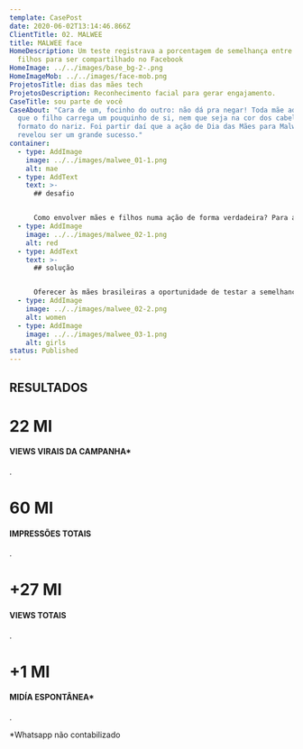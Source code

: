 ```yaml
---
template: CasePost
date: 2020-06-02T13:14:46.866Z
ClientTitle: 02. MALWEE
title: MALWEE face
HomeDescription: Um teste registrava a porcentagem de semelhança entre mães e
  filhos para ser compartilhado no Facebook
HomeImage: ../../images/base_bg-2-.png
HomeImageMob: ../../images/face-mob.png
ProjetosTitle: dias das mães tech
ProjetosDescription: Reconhecimento facial para gerar engajamento.
CaseTitle: sou parte de você
CaseAbout: "Cara de um, focinho do outro: não dá pra negar! Toda mãe adora saber
  que o filho carrega um pouquinho de si, nem que seja na cor dos cabelos ou no
  formato do nariz. Foi partir daí que a ação de Dia das Mães para Malwee
  revelou ser um grande sucesso."
container:
  - type: AddImage
    image: ../../images/malwee_01-1.png
    alt: mae
  - type: AddText
    text: >-
      ## desafio


      Como envolver mães e filhos numa ação de forma verdadeira? Para além do presente de dia das mães, o desafio era criar valor emocional e gerar interação com a marca através de um conteúdo relevante.
  - type: AddImage
    image: ../../images/malwee_02-1.png
    alt: red
  - type: AddText
    text: >-
      ## solução


      Oferecer às mães brasileiras a oportunidade de testar a semelhança entre elas e seus filhos, através da tecnologia de reconhecimento facial. O teste era simples: para descobrir a porcentagem de semelhança entre mães e filhos, bastava fazer upload de uma foto própria e de uma foto da mãe no hotsite da ação. A partir daí, o match era gerado automaticamente, mostrando o quão parecido o usuário é com sua mãe em formato de post compartilhável.
  - type: AddImage
    image: ../../images/malwee_02-2.png
    alt: women
  - type: AddImage
    image: ../../images/malwee_03-1.png
    alt: girls
status: Published
---
```

## RESULTADOS

# 22 MI

#### VIEWS VIRAIS DA CAMPANHA*

.

# 60 MI

#### IMPRESSÕES TOTAIS

.

# +27 MI

#### VIEWS TOTAIS

.

# +1 MI

#### MIDÍA ESPONTÂNEA*

.

\*Whatsapp não contabilizado